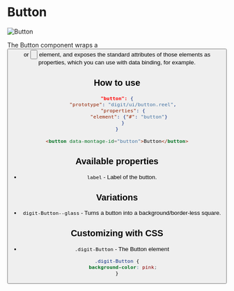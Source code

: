 # Button

![Button](screenshot.png)

The Button component wraps a <button> or <input type="button"> element, and exposes the standard attributes of those elements as properties, which you can use with data binding, for example.

## How to use

```json
"button": {
    "prototype": "digit/ui/button.reel",
    "properties": {
        "element": {"#": "button"}
    }
}
```

```html
<button data-montage-id="button">Button</button>
```


## Available properties

* `label` - Label of the button.


## Variations
* `digit-Button--glass` - Turns a button into a background/border-less square. 


## Customizing with CSS

* `.digit-Button` - The Button element

```css
.digit-Button {
    background-color: pink;
}
```

